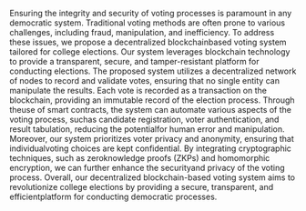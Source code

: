 Ensuring the integrity and security of voting processes is paramount in any democratic system. Traditional voting methods are often prone to various challenges, including fraud, manipulation, and inefficiency. To address these issues, we propose a decentralized blockchainbased voting system tailored for college elections. Our system leverages blockchain technology to provide a transparent, secure, and tamper-resistant platform for conducting elections.
The proposed system utilizes a decentralized network of nodes to record and validate votes,
ensuring that no single entity can manipulate the results. Each vote is recorded as a transaction on the blockchain, providing an immutable record of the election process. Through theuse of smart contracts, the system can automate various aspects of the voting process, suchas candidate registration, voter authentication, and result tabulation, reducing the potentialfor human error and manipulation.
Moreover, our system prioritizes voter privacy and anonymity, ensuring that individualvoting choices are kept confidential. By integrating cryptographic techniques, such as zeroknowledge proofs (ZKPs) and homomorphic encryption, we can further enhance the securityand privacy of the voting process. Overall, our decentralized blockchain-based voting system aims to revolutionize college elections by providing a secure, transparent, and efficientplatform for conducting democratic processes.
